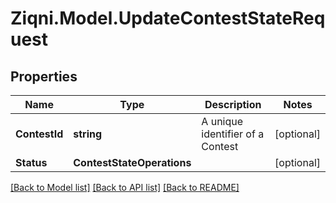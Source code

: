 
# Ziqni.Model.UpdateContestStateRequest

## Properties

Name | Type | Description | Notes
------------ | ------------- | ------------- | -------------
**ContestId** | **string** | A unique identifier of a Contest | [optional] 
**Status** | **ContestStateOperations** |  | [optional] 

[[Back to Model list]](../README.md#documentation-for-models)
[[Back to API list]](../README.md#documentation-for-api-endpoints)
[[Back to README]](../README.md)

